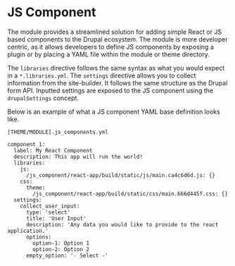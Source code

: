 # JS Component

The module provides a streamlined solution for adding simple React or JS based components to the Drupal ecosystem. The module is more developer centric, as it allows developers to define JS components by exposing a plugin or by placing a YAML file within the module or theme directory.

The `libraries` directive follows the same syntax as what you would expect in a `*.libraries.yml`. The `settings` directive allows you to collect information from the site-builder. It follows the same structure as the Drupal form API. Inputted settings are exposed to the JS component using the `drupalSettings` concept.

Below is an example of what a JS component YAML base definition looks like. 


`[THEME/MODULE].js_components.yml`

```
component_1:
  label: My React Component
  description: This app will run the world!
  libraries:
    js:
      /js_component/react-app/build/static/js/main.ca4c6d6d.js: {}
    css:
      theme:
        /js_component/react-app/build/static/css/main.666d445f.css: {}
  settings:
    collect_user_input:
      type: 'select'
      title: 'User Input'
      description: 'Any data you would like to provide to the react application.'
      options:
        option-1: Option 1
        option-2: Option 2
      empty_option: '- Select -'

```

